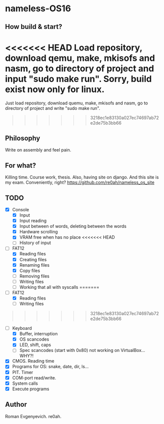 # nameless-OS16

## How build & start?
<<<<<<< HEAD
Load repository, download qemu, make, mkisofs and nasm, go to directory of project and input "sudo make run".
Sorry, build exist now only for linux.
=======
Just load repository, download quemu, make, mkisofs and nasm, go to directory of project and write "sudo make run".
>>>>>>> 3218ec1e83130a027ec74697ab72e2de75b3bb66

## Philosophy
Write on assembly and feel pain.

## For what?
Killing time. Course work, thesis. Also, having site on django. And this site is my exam. Conveniently, right? https://github.com/re0ah/nameless_os_site

## TODO

- [x] Console
    - [x] Input
    - [x] Input reading
    - [x] Input between of words, deleting between the words
    - [x] Hardware scrolling
    - [x] VRAM free when has no place
<<<<<<< HEAD
    - [ ] History of input
- [ ] FAT12
    - [x] Reading files
    - [x] Creating files
    - [x] Renaming files
    - [x] Copy files
    - [ ] Removing files
    - [ ] Writing files
    - [ ] Working that all with syscalls
=======
- [ ] FAT12
    - [x] Reading files
    - [ ] Writing files
>>>>>>> 3218ec1e83130a027ec74697ab72e2de75b3bb66
- [ ] Keyboard
    - [x] Buffer, interruption
    - [x] OS scancodes
    - [x] LED, shift, caps
    - [ ] Spec scancodes (start with 0x80) not working on VirtualBox... WHY?!
- [x] CMOS. Reading time
- [x] Programs for OS: snake, date, dir, ls...
- [x] PIT. Timer
- [x] COM-port read/write.
- [x] System calls
- [x] Execute programs

## Author
Roman Evgenyevich. re0ah.
